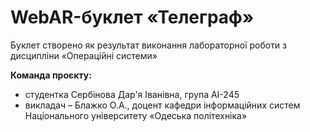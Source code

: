 # WebAR-буклет «Телеграф»
Буклет створено як результат виконання лабораторної роботи з дисципліни «Операційні системи»

**Команда проєкту:**
- студентка Сербінова Дар'я Іванівна, група AI-245
- викладач – Блажко О.А., доцент кафедри інформаційних систем Національного університету «Одеська політехніка» 

